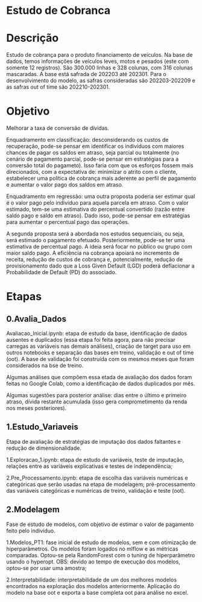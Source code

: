 # Estudo de Cobranca

# Descrição

Estudo de cobrança para o produto financiamento de veículos. Na base de dados, temos informações de veículos leves, motos e pesados (este com somente 12 registros). São 300.000 linhas e 328 colunas, com 316 colunas mascaradas. A base está safrada de 202203 até 202301. Para o desenvolvimento do modelo, as safras consideradas são 202203-202209 e as safras out of time são 202210-202301.

# Objetivo 

Melhorar a taxa de conversão de dívidas. 

Enquadramento em classificação: desconsiderando os custos de recuperação, pode-se pensar em identificar os indivíduos com maiores chances de pagar os saldos em atraso, seja parcial ou totalmente (no cenário de pagamento parcial, pode-se pensar em estratégias para a conversão total do pagameto). Isso faria com que os esforços fossem mais direcionados, com a expectativa de: minimizar o atrito com o cliente, estabelecer uma política de cobrança mais aderente ao perfil de pagamento e aumentar o valor pago dos saldos em atraso.

Enquadramento em regressão: uma outra proposta poderia ser estimar qual é o valor pago pelo indivíduo para aquela parcela em atraso. Com o valor estimado, tem-se uma estimativa do percentual convertido (razão entre saldo pago e saldo em atraso). Dado isso, pode-se pensar em estratégias para aumentar o percentual pago das operações.

A segunda proposta será a abordada nos estudos sequenciais, ou seja, será estimado o pagamento efetuado. Posteriormente, pode-se ter uma estimativa de percentual pago. A ideia será focar no público ou grupo com maior saldo pago. A eficiência na cobrança apoiará no incremento de receita, redução de custos de cobrança e, potencialmente, redução de provisionamento dado que a Loss Given Default (LGD) poderá deflacionar a Probabilidade de Default (PD) do associado.

# Etapas

## 0.Avalia_Dados

Avaliacao_Inicial.ipynb: etapa de estudo da base, identificação de dados ausentes e duplicados (essa etapa foi feita agora, para não precisar carregas as variáveis nas demais análises), criação de target para uso em outros notebooks e separação das bases em treino, validação e out of time (oot). A base de validação foi construída com os mesmos meses que foram considerados na bse de treino.

Algumas análises que compõem essa etada de avaliação dos dados foram feitas no Google Colab, como a identificação de dados duplicados por mês.

Algumas sugestões para posterior análise: dias entre o último e primeiro atraso, dívida restante acumulada (isso gera comprometimento da renda nos meses posteriores).

## 1.Estudo_Variaveis

Etapa de avaliação de estratégias de imputação dos dados faltantes e redução de dimensionalidade. 

1.Exploracao_1.ipynb: etapa de estudo de variáveis, teste de imputação, relações entre as variáveis explicativas e testes de independência;

2.Pre_Processamento.ipynb: etapa de escolha das variáveis numéricas e categóricas que serão usadas na etapa de modelagem; pré-processamento das variáveis categóricas e numéricas de treino, validação e teste (oot).

## 2.Modelagem

Fase de estudo de modelos, com objetivo de estimar o valor de pagamento feito pelo indivíduo.

1.Modelos_PT1: fase inicial de estudo de modelos, sem e com otimização de hiperparâmetros. Os modelos foram logados no mlflow e as métricas comparadas. Optou-se pela RandomForest com o tuning de hiperparâmetro usando o hyperopt. OBS: devido ao tempo de execução dos modelos, optou-se por usar uma amostra;

2.Interpretabilidade: interpretabilidade de um dos melhores modelos encontrados na exploração dos modelos anteriormente. Aplicação do modelo na base oot e exporta a base completa oot para análise no excel.